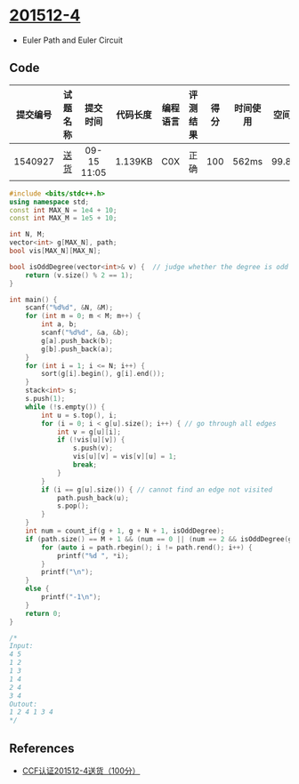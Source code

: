 # [201512-4](http://118.190.20.162/view.page?gpid=T34)

- Euler Path and Euler Circuit 

## Code

| 提交编号 |                     试题名称                     |  提交时间   | 代码长度 | 编程语言 | 评测结果 | 得分 | 时间使用 | 空间使用 |
| :------: | :----------------------------------------------: | :---------: | :------: | :------: | :------: | :--: | :------: | :------: |
| 1540927  | [送货](http://118.190.20.162/view.page?gpid=T34) | 09-15 11:05 | 1.139KB  |   C0X    |   正确   | 100  |  562ms   | 99.81MB  |

```c++
#include <bits/stdc++.h>
using namespace std;
const int MAX_N = 1e4 + 10;
const int MAX_M = 1e5 + 10;

int N, M;
vector<int> g[MAX_N], path;
bool vis[MAX_N][MAX_N];

bool isOddDegree(vector<int>& v) {	// judge whether the degree is odd or not
	return (v.size() % 2 == 1);
}

int main() {
	scanf("%d%d", &N, &M);
	for (int m = 0; m < M; m++) {
		int a, b;
		scanf("%d%d", &a, &b);
		g[a].push_back(b);
		g[b].push_back(a);
	}
	for (int i = 1; i <= N; i++) {
		sort(g[i].begin(), g[i].end());
	}
	stack<int> s;
	s.push(1);
	while (!s.empty()) {
		int u = s.top(), i;
		for (i = 0; i < g[u].size(); i++) {	// go through all edges
			int v = g[u][i];
			if (!vis[u][v]) {
				s.push(v);
				vis[u][v] = vis[v][u] = 1;
				break;
			}
		}
		if (i == g[u].size()) {	// cannot find an edge not visited
			path.push_back(u);
			s.pop();
		}
	}
	int num = count_if(g + 1, g + N + 1, isOddDegree);
	if (path.size() == M + 1 && (num == 0 || (num == 2 && isOddDegree(g[1])))) {
		for (auto i = path.rbegin(); i != path.rend(); i++) {
			printf("%d ", *i);
		}
		printf("\n");
	}
	else {
		printf("-1\n");
	}
	return 0;
}

/*
Input:
4 5
1 2
1 3
1 4
2 4
3 4
Outout:
1 2 4 1 3 4
*/

```

## References

- [CCF认证201512-4送货（100分）](https://blog.csdn.net/richenyunqi/article/details/80382450)

